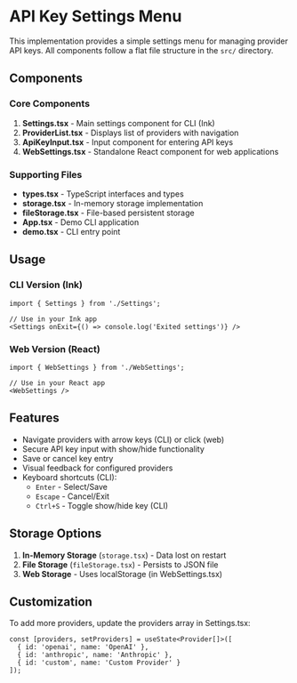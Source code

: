 # API Key Settings Menu

This implementation provides a simple settings menu for managing provider API keys. All components follow a flat file structure in the `src/` directory.

## Components

### Core Components

1. **Settings.tsx** - Main settings component for CLI (Ink)
2. **ProviderList.tsx** - Displays list of providers with navigation
3. **ApiKeyInput.tsx** - Input component for entering API keys
4. **WebSettings.tsx** - Standalone React component for web applications

### Supporting Files

- **types.tsx** - TypeScript interfaces and types
- **storage.tsx** - In-memory storage implementation
- **fileStorage.tsx** - File-based persistent storage
- **App.tsx** - Demo CLI application
- **demo.tsx** - CLI entry point

## Usage

### CLI Version (Ink)

```tsx
import { Settings } from './Settings';

// Use in your Ink app
<Settings onExit={() => console.log('Exited settings')} />
```

### Web Version (React)

```tsx
import { WebSettings } from './WebSettings';

// Use in your React app
<WebSettings />
```

## Features

- Navigate providers with arrow keys (CLI) or click (web)
- Secure API key input with show/hide functionality
- Save or cancel key entry
- Visual feedback for configured providers
- Keyboard shortcuts (CLI):
  - `Enter` - Select/Save
  - `Escape` - Cancel/Exit
  - `Ctrl+S` - Toggle show/hide key (CLI)

## Storage Options

1. **In-Memory Storage** (`storage.tsx`) - Data lost on restart
2. **File Storage** (`fileStorage.tsx`) - Persists to JSON file
3. **Web Storage** - Uses localStorage (in WebSettings.tsx)

## Customization

To add more providers, update the providers array in Settings.tsx:

```tsx
const [providers, setProviders] = useState<Provider[]>([
  { id: 'openai', name: 'OpenAI' },
  { id: 'anthropic', name: 'Anthropic' },
  { id: 'custom', name: 'Custom Provider' }
]);
```